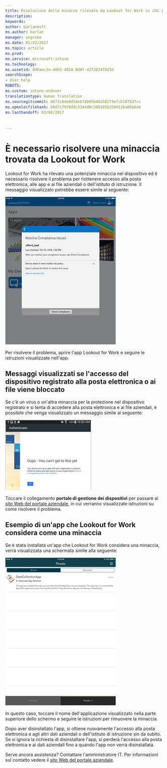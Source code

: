 ```yaml
---
title: Risoluzione delle minacce rilevate da Lookout for Work in iOS | Microsoft Docs
description: 
keywords: 
author: barlanmsft
ms.author: barlan
manager: angrobe
ms.date: 01/23/2017
ms.topic: article
ms.prod: 
ms.service: microsoft-intune
ms.technology: 
ms.assetid: dd6aec3a-4063-4054-8d0f-d2f2034f0d3d
searchScope:
- User help
ROBOTS: 
ms.custom: intune-enduser
translationtype: Human Translation
ms.sourcegitcommit: 6673c8de8d5deb74005b40a58274efcb10783fcc
ms.openlocfilehash: b9d7c7970ddc334dd6c500105b250d516a60a6d4
ms.lasthandoff: 03/08/2017


---
```


# <a name="you-need-to-resolve-a-threat-found-by-lookout-for-work"></a>È necessario risolvere una minaccia trovata da Lookout for Work

Lookout for Work ha rilevato una potenziale minaccia nel dispositivo ed è necessario risolvere il problema per riottenere accesso alla posta elettronica, alle app e ai file aziendali o dell'istituto di istruzione. Il messaggio visualizzato potrebbe essere simile al seguente:

![Messaggio di non conformità da Lookout for Work](./media/ios-lfw-noncompliant-in-ssp.png)

Per risolvere il problema, aprire l'app Lookout for Work e seguire le istruzioni visualizzate nell'app.

## <a name="what-you-might-see-if-your-enrolled-device-is-blocked-from-accessing-email-or-files"></a>Messaggi visualizzati se l'accesso del dispositivo registrato alla posta elettronica o ai file viene bloccato

Se c'è un virus o un'altra minaccia per la protezione nel dispositivo registrato e si tenta di accedere alla posta elettronica e ai file aziendali, è possibile che venga visualizzato un messaggio simile al seguente:

![Messaggio di errore di Lookout for Work con collegamento al sito Web del portale aziendale](./media/lookout-go-to-device-management-portal-android.png)

Toccare il collegamento **portale di gestione dei dispositivi** per passare al [sito Web del portale aziendale](http://portal.manage.microsoft.com), in cui verranno visualizzate istruzioni su come risolvere il problema.

## <a name="example-of-an-app-that-lookout-for-work-sees-as-a-threat"></a>Esempio di un'app che Lookout for Work considera come una minaccia

Se è stata installata un'app che Lookout for Work considera una minaccia, verrà visualizzata una schermata simile alla seguente:

![Esempio di messaggio di avviso virus di Lookout for Work](./media/ios-lfw-threat-example.png)

In questo caso, toccare il nome dell'applicazione visualizzato nella parte superiore dello schermo e seguire le istruzioni per rimuovere la minaccia.

Dopo aver disinstallato l'app, si ottiene nuovamente l'accesso alla posta elettronica e agli altri dati aziendali o dell'istituto di istruzione sin da subito. Se si ignora la richiesta di disinstallare l'app, si perderà l'accesso alla posta elettronica e ai dati aziendali fino a quando l'app non verrà disinstallata.

Serve ancora assistenza? Contattare l'amministratore IT. Per informazioni sul contatto vedere il [sito Web del portale aziendale](http://portal.manage.microsoft.com).

